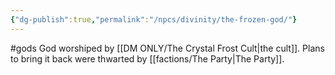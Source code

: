 ```yaml
---
{"dg-publish":true,"permalink":"/npcs/divinity/the-frozen-god/"}
---
```


#gods
God worshiped by [[DM ONLY/The Crystal Frost Cult\|the cult]]. Plans to bring it back were thwarted by [[factions/The Party\|The Party]].